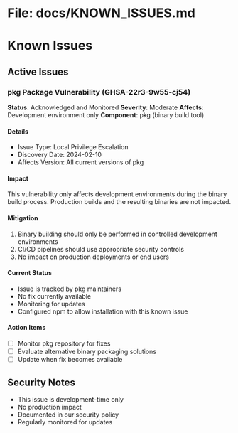 # File: docs/KNOWN_ISSUES.md

# Known Issues

## Active Issues

### pkg Package Vulnerability (GHSA-22r3-9w55-cj54)

**Status**: Acknowledged and Monitored
**Severity**: Moderate
**Affects**: Development environment only
**Component**: pkg (binary build tool)

#### Details
- Issue Type: Local Privilege Escalation
- Discovery Date: 2024-02-10
- Affects Version: All current versions of pkg

#### Impact
This vulnerability only affects development environments during the binary build process. Production builds and the resulting binaries are not impacted.

#### Mitigation
1. Binary building should only be performed in controlled development environments
2. CI/CD pipelines should use appropriate security controls
3. No impact on production deployments or end users

#### Current Status
- Issue is tracked by pkg maintainers
- No fix currently available
- Monitoring for updates
- Configured npm to allow installation with this known issue

#### Action Items
- [ ] Monitor pkg repository for fixes
- [ ] Evaluate alternative binary packaging solutions
- [ ] Update when fix becomes available

## Security Notes
- This issue is development-time only
- No production impact
- Documented in our security policy
- Regularly monitored for updates
